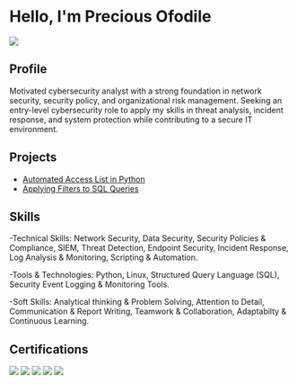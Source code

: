 # Hello, I'm Precious Ofodile
<a href="https://www.linkedin.com/in/ofodile-precious-8859b4216/"><img src="https://img.shields.io/badge/-LinkedIn-0072b1?&style=for-the-badge&logo=linkedin&logoColor=white" /></a>

## Profile

Motivated cybersecurity analyst with a strong foundation in network security, security policy, and organizational risk management. Seeking an entry-level cybersecurity role to apply my skills in threat analysis, incident response, and system protection while contributing to a secure IT environment.

## Projects
- <a href="https://github.com/Precious-ofodile/Automated-Access-List-in-Python">Automated Access List in Python</a>
- <a href="https://github.com/Precious-ofodile/Applying-Filters-to-SQL-Queries/tree/main">Applying Filters to SQL Queries</a>

## Skills
-Technical Skills:
Network Security, Data Security, Security Policies & Compliance, SIEM, Threat Detection, Endpoint Security, Incident Response, Log Analysis & Monitoring, Scripting & Automation.

-Tools & Technologies:
Python, Linux, Structured Query Language (SQL), Security Event Logging & Monitoring Tools.

-Soft Skills:
Analytical thinking & Problem Solving, Attention to Detail, Communication & Report Writing, Teamwork & Collaboration, Adaptabilty & Continuous Learning.

## Certifications

<div>
<img src="https://img.shields.io/badge/-Security%2B-FF0000?&style=for-the-badge&logo=CompTIA&logoColor=white" />
<img src="https://img.shields.io/badge/-Network%2B-007ACC?&style=for-the-badge&logo=CompTIA&logoColor=white" />
<img src="https://img.shields.io/badge/-A%2B-4D4D4D?&style=for-the-badge&logo=CompTIA&logoColor=white" />
<img src="https://img.shields.io/badge/-CDSA-006400?&style=for-the-badge&logoColor=white" />
<img src="https://img.shields.io/badge/-AZ900-0078D4?&style=for-the-badge&logo=Microsoft&logoColor=white" />
</div>
